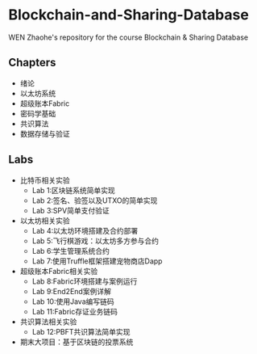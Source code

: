 # Blockchain-and-Sharing-Database
WEN Zhaohe's repository for the course Blockchain &amp; Sharing Database

## Chapters
- 绪论
- 以太坊系统
- 超级账本Fabric
- 密码学基础
- 共识算法
- 数据存储与验证

## Labs
- 比特币相关实验
  - Lab 1:区块链系统简单实现
  - Lab 2:签名、验签以及UTXO的简单实现
  - Lab 3:SPV简单支付验证
- 以太坊相关实验
  - Lab 4:以太坊环境搭建及合约部署
  - Lab 5:飞行棋游戏：以太坊多方参与合约
  - Lab 6:学生管理系统合约
  - Lab 7:使用Truffle框架搭建宠物商店Dapp
- 超级账本Fabric相关实验
  - Lab 8:Fabric环境搭建与案例运行
  - Lab 9:End2End案例详解
  - Lab 10:使用Java编写链码
  - Lab 11:Fabric存证业务链码
- 共识算法相关实验
  - Lab 12:PBFT共识算法简单实现
- 期末大项目：基于区块链的投票系统
